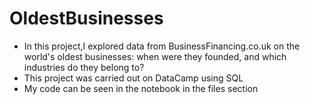 # OldestBusinesses
- In this project,I explored data from BusinessFinancing.co.uk on the world's oldest businesses: when were they founded, and which industries do they belong to?
- This project was carried out on DataCamp using SQL
- My code can be seen in the notebook in the files section
